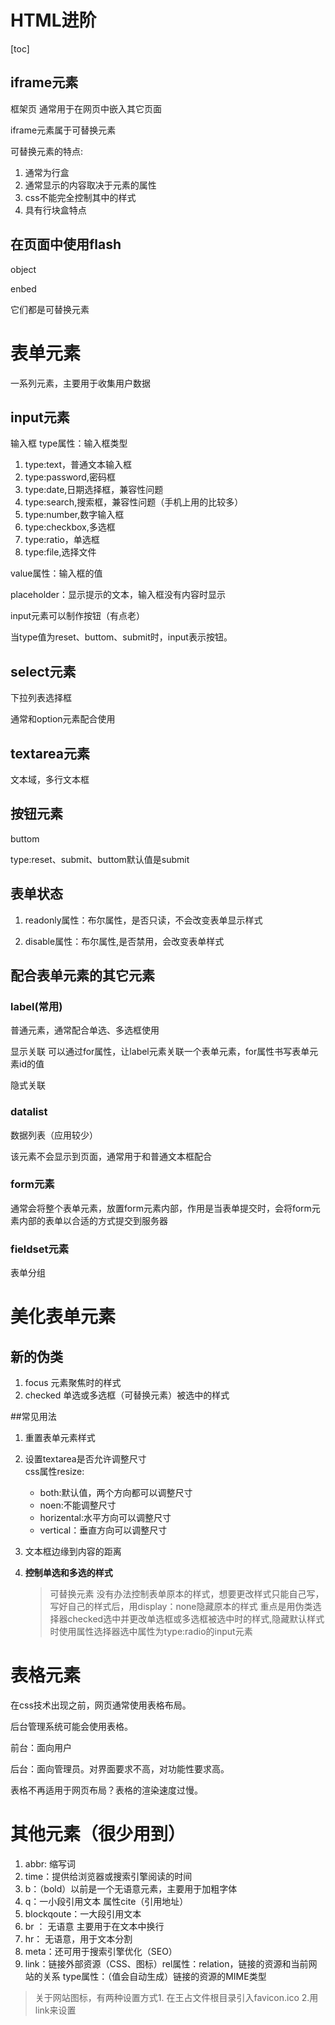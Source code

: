 # HTML进阶

[toc]


## iframe元素
框架页
通常用于在网页中嵌入其它页面

iframe元素属于可替换元素

可替换元素的特点:
1. 通常为行盒
2. 通常显示的内容取决于元素的属性
3. css不能完全控制其中的样式
4. 具有行块盒特点

## 在页面中使用flash

object

enbed

它们都是可替换元素

# 表单元素

一系列元素，主要用于收集用户数据

## input元素

输入框
type属性：输入框类型   
1. type:text，普通文本输入框      
2. type:password,密码框    
3. type:date,日期选择框，兼容性问题   
4. type:search,搜索框，兼容性问题（手机上用的比较多） 
5. type:number,数字输入框     
6. type:checkbox,多选框   
7. type:ratio，单选框    
8. type:file,选择文件
    
value属性：输入框的值

placeholder：显示提示的文本，输入框没有内容时显示


input元素可以制作按钮（有点老）

当type值为reset、buttom、submit时，input表示按钮。

## select元素

下拉列表选择框

通常和option元素配合使用

## textarea元素

文本域，多行文本框

## 按钮元素

buttom

type:reset、submit、buttom默认值是submit

## 表单状态

1. readonly属性：布尔属性，是否只读，不会改变表单显示样式

2. disable属性：布尔属性,是否禁用，会改变表单样式

## 配合表单元素的其它元素

### label(常用)

普通元素，通常配合单选、多选框使用

显示关联
可以通过for属性，让label元素关联一个表单元素，for属性书写表单元素id的值

隐式关联
### datalist

数据列表（应用较少）

该元素不会显示到页面，通常用于和普通文本框配合

### form元素

通常会将整个表单元素，放置form元素内部，作用是当表单提交时，会将form元素内部的表单以合适的方式提交到服务器

### fieldset元素

表单分组

# 美化表单元素

## 新的伪类

1. focus  元素聚焦时的样式
2. checked   单选或多选框（可替换元素）被选中的样式

##常见用法

1. 重置表单元素样式

2. 设置textarea是否允许调整尺寸  
    css属性resize:  
    - both:默认值，两个方向都可以调整尺寸     
    - noen:不能调整尺寸    
    - horizental:水平方向可以调整尺寸 
    - vertical：垂直方向可以调整尺寸
  
3. 文本框边缘到内容的距离
   
4. **控制单选和多选的样式**
   > 可替换元素 没有办法控制表单原本的样式，想要更改样式只能自己写，写好自己的样式后，用display：none隐藏原本的样式
   > 重点是用伪类选择器checked选中并更改单选框或多选框被选中时的样式,隐藏默认样式时使用属性选择器选中属性为type:radio的input元素


# 表格元素

在css技术出现之前，网页通常使用表格布局。



后台管理系统可能会使用表格。



前台：面向用户



后台：面向管理员。对界面要求不高，对功能性要求高。



表格不再适用于网页布局？表格的渲染速度过慢。



# 其他元素（很少用到）

1. abbr: 缩写词
2. time：提供给浏览器或搜索引擎阅读的时间
3. b：（bold）以前是一个无语意元素，主要用于加粗字体
4. q：一小段引用文本  属性cite（引用地址）
5. blockqoute：一大段引用文本
6. br ： 无语意 主要用于在文本中换行
7. hr： 无语意，用于文本分割
8. meta：还可用于搜索引擎优化（SEO）
9. link：链接外部资源（CSS、图标）rel属性：relation，链接的资源和当前网站的关系 type属性：（值会自动生成）链接的资源的MIME类型
>关于网站图标，有两种设置方式1. 在王占文件根目录引入favicon.ico 2.用link来设置